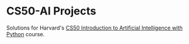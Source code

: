 # CS50-AI Projects
Solutions for Harvard's [CS50 Introduction to Artificial Intelligence with Python](https://cs50.harvard.edu/ai/2020) course.

